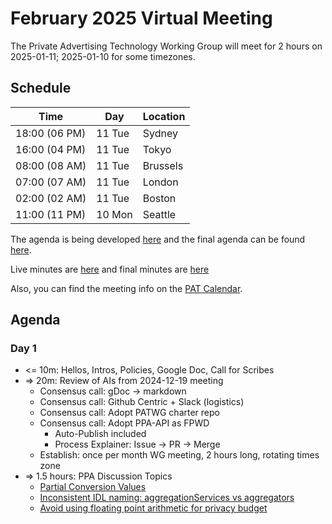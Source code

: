 # February 2025 Virtual Meeting

The Private Advertising Technology Working Group will meet for 2 hours on 2025-01-11; 2025-01-10 for some timezones.

## Schedule

| Time          | Day    | Location      |
| ------------- | ------ | ------------- |
| 18:00 (06 PM) | 11 Tue | Sydney        |
| 16:00 (04 PM) | 11 Tue | Tokyo         |
| 08:00 (08 AM) | 11 Tue | Brussels      |
| 07:00 (07 AM) | 11 Tue | London        |
| 02:00 (02 AM) | 11 Tue | Boston        |
| 11:00 (11 PM) | 10 Mon | Seattle       |

The agenda is being developed [here](https://github.com/w3c/patwg/issues/20) and the final agenda can be found [here](https://github.com/w3c/patwg/blob/main/meetings/2025/02-telecons/02-11-agenda.md).

Live minutes are [here](https://docs.google.com/document/d/1dA3XyqFQ20PLLhuvm0NTqZt7jIBPTiClB7esA9VHsFY/edit?usp=sharing) and final minutes are [here](https://github.com/w3c/patwg/blob/main/meetings/2025/02-telecons/02-11-minutes.md)

Also, you can find the meeting info on the [PAT Calendar](https://www.w3.org/groups/wg/pat/calendar/).

## Agenda

### Day 1

- <= 10m: Hellos, Intros, Policies, Google Doc, Call for Scribes
- => 20m: Review of AIs from 2024-12-19 meeting
  - Consensus call: gDoc -> markdown
  - Consensus call: Github Centric + Slack (logistics)
  - Consensus call: Adopt PATWG charter repo
  - Consensus call: Adopt PPA-API as FPWD
    - Auto-Publish included
    - Process Explainer: Issue -> PR -> Merge
  - Establish: once per month WG meeting, 2 hours long, rotating times zone
- => 1.5 hours: PPA Discussion Topics
  - [Partial Conversion Values](https://github.com/w3c/ppa/issues/16)
  - [Inconsistent IDL naming: aggregationServices vs aggregators](https://github.com/w3c/ppa/issues/66)
  - [Avoid using floating point arithmetic for privacy budget](https://github.com/w3c/ppa/issues/77)
